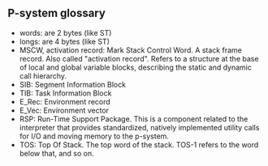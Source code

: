 P-system glossary
-------------------

- words: are 2 bytes (like ST)
- longs: are 4 bytes (like ST)
- MSCW, activation record: Mark Stack Control Word. A stack frame record. Also
  called "activation record". Refers to a structure at the base of local and
  global variable blocks, describing the static and dynamic call hierarchy.
- SIB: Segment Information Block
- TIB: Task Information Block
- E\_Rec: Environment record
- E\_Vec: Environment vector
- RSP: Run-Time Support Package. This is a component related to the interpreter
  that provides standardized, natively implemented utility calls for I/O and
  moving memory to the p-system.
- TOS: Top Of Stack. The top word of the stack. TOS-1 refers to the word below
  that, and so on.


